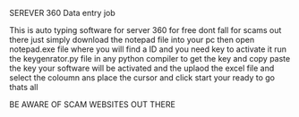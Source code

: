SEREVER 360 Data entry job 

This is auto typing software for server 360 for free dont fall for scams out there just simply download the notepad file into your pc then open notepad.exe file where you will find a ID and you need key to activate it run the keygenrator.py file in any python compiler to get the key and copy paste the key your software will be activated and the uplaod the excel file and select the coloumn ans place the cursor and click start your ready to go thats all 

BE AWARE OF SCAM WEBSITES OUT THERE 
